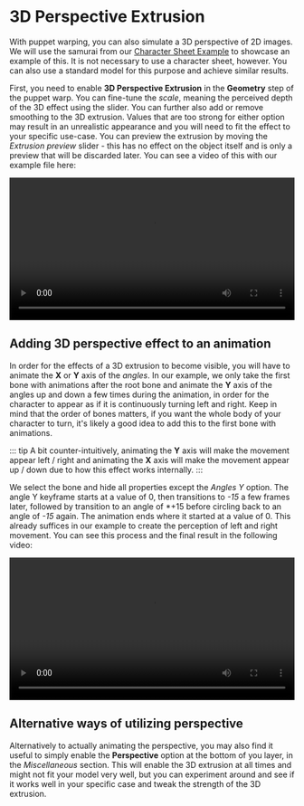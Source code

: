 # 3D Perspective Extrusion

With puppet warping, you can also simulate a 3D perspective of 2D images. We will use the samurai from our [Character Sheet Example](/scene/puppet-warp/charactersheet) to showcase an example of this. It is not necessary to use a character sheet, however. You can also use a standard model for this purpose and achieve similar results.

First, you need to enable **3D Perspective Extrusion** in the **Geometry** step of the puppet warp. You can fine-tune the *scale*, meaning the perceived depth of the 3D effect using the slider. You can further also add or remove smoothing to the 3D extrusion. Values that are too strong for either option may result in an unrealistic appearance and you will need to fit the effect to your specific use-case. You can preview the extrusion by moving the *Extrusion preview* slider - this has no effect on the object itself and is only a preview that will be discarded later. You can see a video of this with our example file here:

<video width="100%" controls>
  <source src="/videos/puppet_warp_extrusion.mp4" type="video/mp4">
  Your browser does not support the video tag.
</video>

## Adding 3D perspective effect to an animation

In order for the effects of a 3D extrusion to become visible, you will have to animate the **X** or **Y** axis of the *angles*. In our example, we only take the first bone with animations after the root bone and animate the **Y** axis of the angles up and down a few times during the animation, in order for the character to appear as if it is continuously turning left and right. Keep in mind that the order of bones matters, if you want the whole body of your character to turn, it's likely a good idea to add this to the first bone with animations.

::: tip
A bit counter-intuitively, animating the **Y** axis will make the movement appear left / right and animating the **X** axis will make the movement appear up / down due to how this effect works internally.
:::

We select the bone and hide all properties except the *Angles Y* option. The angle Y keyframe starts at a value of 0, then transitions to *-15* a few frames later, followed by transition to an angle of *+15 before circling back to an angle of *-15* again. The animation ends where it started at a value of 0. This already suffices in our example to create the perception of left and right movement. You can see this process and the final result in the following video:

<video width="100%" controls>
  <source src="/videos/puppet_warp_extrusion_animation.mp4" type="video/mp4">
  Your browser does not support the video tag.
</video>

## Alternative ways of utilizing perspective

Alternatively to actually animating the perspective, you may also find it useful to simply enable the **Perspective** option at the bottom of you layer, in the *Miscellaneous* section. This will enable the 3D extrusion at all times and might not fit your model very well, but you can experiment around and see if it works well in your specific case and tweak the strength of the 3D extrusion.

